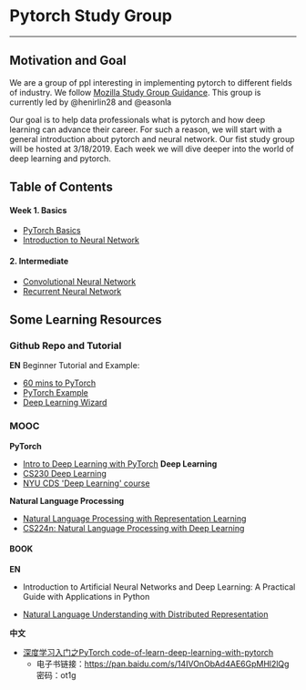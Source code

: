 # Pytorch Study Group
---

## Motivation and Goal

We are a group of ppl interesting in implementing pytorch to different fields of industry. We follow [Mozilla Study Group Guidance](https://mozillascience.github.io/study-group-orientation/1-about-study-groups.html). This group is currently led by @henirlin28 and @easonla

Our goal is to help data professionals what is pytorch and how deep learning can advance their career. For such a reason, we will start with a general introduction about pytorch and neural network. Our fist study group will be hosted at 3/18/2019. Each week we will dive deeper into the world of deep learning and pytorch.

## Table of Contents

#### Week 1. Basics
* [PyTorch Basics](https://pytorch.org/tutorials/beginner/deep_learning_60min_blitz.html)
* [Introduction to Neural Network](https://classroom.udacity.com/courses/ud188/)

#### 2. Intermediate
* [Convolutional Neural Network]()
* [Recurrent Neural Network]()





## Some Learning Resources

### Github Repo and Tutorial
**EN**
Beginner Tutorial and Example:

- [60 mins to PyTorch](https://pytorch.org/tutorials/beginner/deep_learning_60min_blitz.html)
- [PyTorch Example](https://github.com/jcjohnson/pytorch-examples)
- [Deep Learning Wizard](https://www.deeplearningwizard.com/)

### MOOC
**PyTorch**
- [Intro to Deep Learning with PyTorch](https://www.udacity.com/course/deep-learning-pytorch--ud188)
**Deep Learning**
- [CS230 Deep Learning](http://cs230.stanford.edu/)
- [NYU CDS 'Deep Learning' course](https://github.com/luca-venturi/DS-GA-1008-001)

**Natural Language Processing**
- [Natural Language Processing with Representation Learning](https://docs.google.com/document/d/1o0TTWocbkqPa9qsTCXnEFXf3NZzwZLLLSw7SSZmNla8/edit#heading=h.ga92jtl8vlih)
- [CS224n: Natural Language Processing with Deep Learning](http://web.stanford.edu/class/cs224n/)

#### BOOK

**EN**
- Introduction to Artificial Neural Networks and Deep Learning: A Practical Guide with Applications in Python

- [Natural Language Understanding with Distributed Representation](https://github.com/nyu-dl/NLP_DL_Lecture_Note)


**中文**
- [深度学习入门之PyTorch code-of-learn-deep-learning-with-pytorch](https://github.com/L1aoXingyu/code-of-learn-deep-learning-with-pytorch)
  - 电子书链接：https://pan.baidu.com/s/14IVOnObAd4AE6GpMHl2lQg 密码：ot1g

